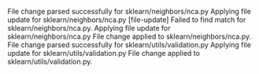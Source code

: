 File change parsed successfully for sklearn/neighbors/nca.py
Applying file update for sklearn/neighbors/nca.py
[file-update] Failed to find match for sklearn/neighbors/nca.py.
Applying file update for sklearn/neighbors/nca.py
File change applied to sklearn/neighbors/nca.py.
File change parsed successfully for sklearn/utils/validation.py
Applying file update for sklearn/utils/validation.py
File change applied to sklearn/utils/validation.py.
